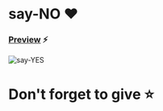 # say-NO ❤️

### [Preview](https://itzpa1.github.io/say-NO/) ⚡

![say-YES](https://github.com/itzpa1/say-NO/assets/65233567/b0064ab5-6f1f-4231-bed2-b633edd17ccf)

# Don't forget to give ⭐

